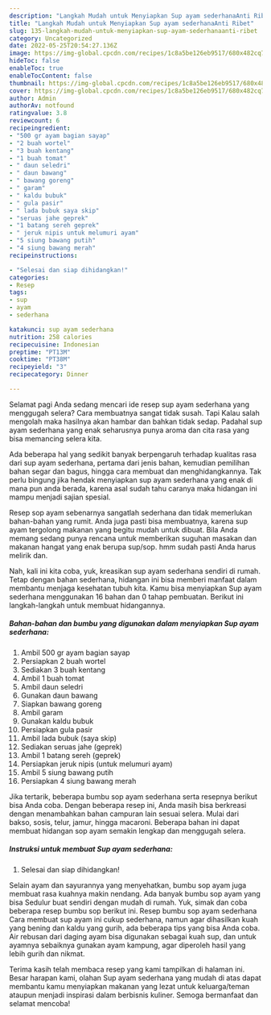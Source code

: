 ```yaml
---
description: "Langkah Mudah untuk Menyiapkan Sup ayam sederhanaAnti Ribet"
title: "Langkah Mudah untuk Menyiapkan Sup ayam sederhanaAnti Ribet"
slug: 135-langkah-mudah-untuk-menyiapkan-sup-ayam-sederhanaanti-ribet
category: Uncategorized
date: 2022-05-25T20:54:27.136Z
image: https://img-global.cpcdn.com/recipes/1c8a5be126eb9517/680x482cq70/sup-ayam-sederhana-foto-resep-utama.jpg
hideToc: false
enableToc: true
enableTocContent: false
thumbnail: https://img-global.cpcdn.com/recipes/1c8a5be126eb9517/680x482cq70/sup-ayam-sederhana-foto-resep-utama.jpg
cover: https://img-global.cpcdn.com/recipes/1c8a5be126eb9517/680x482cq70/sup-ayam-sederhana-foto-resep-utama.jpg
author: Admin
authorAv: notfound
ratingvalue: 3.8
reviewcount: 6
recipeingredient:
- "500 gr ayam bagian sayap"
- "2 buah wortel"
- "3 buah kentang"
- "1 buah tomat"
- " daun seledri"
- " daun bawang"
- " bawang goreng"
- " garam"
- " kaldu bubuk"
- " gula pasir"
- " lada bubuk saya skip"
- "seruas jahe geprek"
- "1 batang sereh geprek"
- " jeruk nipis untuk melumuri ayam"
- "5 siung bawang putih"
- "4 siung bawang merah"
recipeinstructions:

- "Selesai dan siap dihidangkan!"
categories:
- Resep
tags:
- sup
- ayam
- sederhana

katakunci: sup ayam sederhana 
nutrition: 258 calories
recipecuisine: Indonesian
preptime: "PT13M"
cooktime: "PT38M"
recipeyield: "3"
recipecategory: Dinner

---
```



Selamat pagi Anda sedang mencari ide resep sup ayam sederhana yang menggugah selera? Cara membuatnya sangat tidak susah. Tapi Kalau salah mengolah maka hasilnya akan hambar dan bahkan tidak sedap. Padahal sup ayam sederhana yang enak seharusnya punya aroma dan cita rasa yang bisa memancing selera kita.


Ada beberapa hal yang sedikit banyak berpengaruh terhadap kualitas rasa dari sup ayam sederhana, pertama dari jenis bahan, kemudian pemilihan bahan segar dan bagus, hingga cara membuat dan menghidangkannya. Tak perlu bingung jika hendak menyiapkan sup ayam sederhana yang enak di mana pun anda berada, karena asal sudah tahu caranya maka hidangan ini mampu menjadi sajian spesial.

Resep sop ayam sebenarnya sangatlah sederhana dan tidak memerlukan bahan-bahan yang rumit. Anda juga pasti bisa membuatnya, karena sup ayam tergolong makanan yang begitu mudah untuk dibuat. Bila Anda memang sedang punya rencana untuk memberikan suguhan masakan dan makanan hangat yang enak berupa sup/sop. hmm sudah pasti Anda harus melirik dan.


Nah, kali ini kita coba, yuk, kreasikan sup ayam sederhana sendiri di rumah. Tetap dengan bahan sederhana, hidangan ini bisa memberi manfaat dalam membantu menjaga kesehatan tubuh kita. Kamu bisa menyiapkan Sup ayam sederhana menggunakan 16 bahan dan 0 tahap pembuatan. Berikut ini langkah-langkah untuk membuat hidangannya.

<!--inarticleads1-->

##### Bahan-bahan dan bumbu yang digunakan dalam menyiapkan Sup ayam sederhana:

1. Ambil 500 gr ayam bagian sayap
1. Persiapkan 2 buah wortel
1. Sediakan 3 buah kentang
1. Ambil 1 buah tomat
1. Ambil  daun seledri
1. Gunakan  daun bawang
1. Siapkan  bawang goreng
1. Ambil  garam
1. Gunakan  kaldu bubuk
1. Persiapkan  gula pasir
1. Ambil  lada bubuk (saya skip)
1. Sediakan seruas jahe (geprek)
1. Ambil 1 batang sereh (geprek)
1. Persiapkan  jeruk nipis (untuk melumuri ayam)
1. Ambil 5 siung bawang putih
1. Persiapkan 4 siung bawang merah


Jika tertarik, beberapa bumbu sop ayam sederhana serta resepnya berikut bisa Anda coba. Dengan beberapa resep ini, Anda masih bisa berkreasi dengan menambahkan bahan campuran lain sesuai selera. Mulai dari bakso, sosis, telur, jamur, hingga macaroni. Beberapa bahan ini dapat membuat hidangan sop ayam semakin lengkap dan menggugah selera. 

<!--inarticleads2-->

##### Instruksi untuk membuat Sup ayam sederhana:


1. Selesai dan siap dihidangkan!

Selain ayam dan sayurannya yang menyehatkan, bumbu sop ayam juga membuat rasa kuahnya makin nendang. Ada banyak bumbu sop ayam yang bisa Sedulur buat sendiri dengan mudah di rumah. Yuk, simak dan coba beberapa resep bumbu sop berikut ini. Resep bumbu sop ayam sederhana Cara membuat sup ayam ini cukup sederhana, namun agar dihasilkan kuah yang bening dan kaldu yang gurih, ada beberapa tips yang bisa Anda coba. Air rebusan dari daging ayam bisa digunakan sebagai kuah sup, dan untuk ayamnya sebaiknya gunakan ayam kampung, agar diperoleh hasil yang lebih gurih dan nikmat. 

Terima kasih telah membaca resep yang kami tampilkan di halaman ini. Besar harapan kami, olahan Sup ayam sederhana yang mudah di atas dapat membantu kamu menyiapkan makanan yang lezat untuk keluarga/teman ataupun menjadi inspirasi dalam berbisnis kuliner. Semoga bermanfaat dan selamat mencoba!
